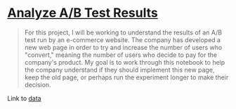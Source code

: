 # [Analyze A/B Test Results](https://github.com/AmerJadid/Data_Analyst_NanoDegree/blob/master/Project_3_Analyze_AB_Test_Results/Analyze_ab_test_results_notebook.ipynb)

> For this project, I will be working to understand the results of an A/B test run by an e-commerce website. The company has developed a new web page in order to try and increase the number of users who "convert," meaning the number of users who decide to pay for the company's product. My goal is to work through this notebook to help the company understand if they should implement this new page, keep the old page, or perhaps run the experiment longer to make their decision.</br>

Link to [data](https://video.udacity-data.com/topher/2017/December/5a32c9b4_analyzeabtestresults-2/analyzeabtestresults-2.zip)
